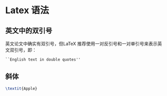 # Latex 语法
## 英文中的双引号
英文论文中确实有双引号，但LaTeX 推荐使用一对反引号和一对单引号来表示英文双引号，即：
```tex
``English text in double quotes''
```
## 斜体
```latex
\textit{Apple}
```


